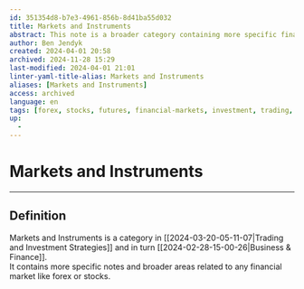 ```yaml
---
id: 351354d8-b7e3-4961-856b-8d41ba55d032
title: Markets and Instruments
abstract: This note is a broader category containing more specific financial markets like forex and stocks.
author: Ben Jendyk
created: 2024-04-01 20:58
archived: 2024-11-28 15:29
last-modified: 2024-04-01 21:01
linter-yaml-title-alias: Markets and Instruments
aliases: [Markets and Instruments]
access: archived
language: en
tags: [forex, stocks, futures, financial-markets, investment, trading, access/archived]
up:
  - 
---
```


# Markets and Instruments

--- 

## Definition

Markets and Instruments is a category in [[2024-03-20-05-11-07|Trading and Investment Strategies]] and in turn [[2024-02-28-15-00-26|Business & Finance]].  
It contains more specific notes and broader areas related to any financial market like forex or stocks.
